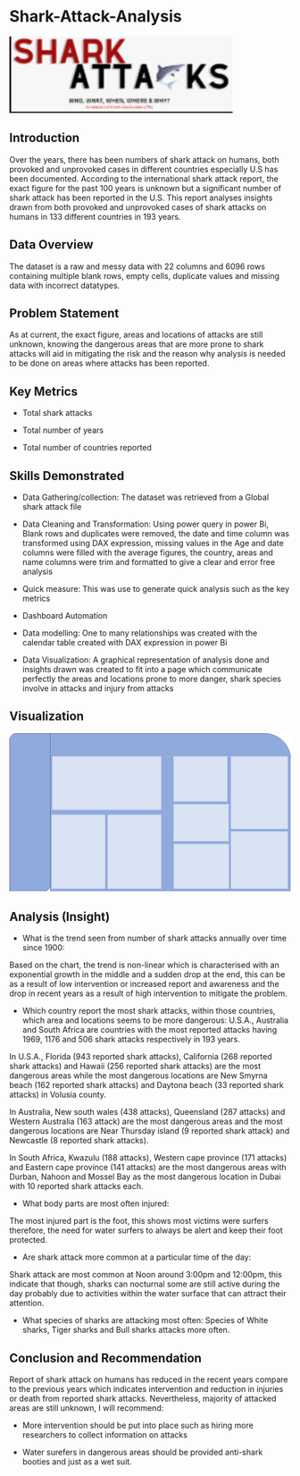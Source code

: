 # Shark-Attack-Analysis

![](SSSHA.png)

## Introduction

Over the years, there has been numbers of shark attack on humans, both provoked and unprovoked cases in different countries especially U.S has been documented. According to the international shark attack report, the exact figure for the past 100 years is unknown but a significant number of shark attack has been reported in the U.S. This report analyses insights drawn from both provoked and unprovoked cases of shark attacks on humans in 133 different countries in 193 years.

## Data Overview

The dataset is a raw and messy data with 22 columns and 6096 rows containing multiple blank rows, empty cells, duplicate values and missing data with incorrect datatypes.

## Problem Statement

As at current, the exact figure, areas and locations of attacks are still unknown, knowing the dangerous areas that are more prone to shark attacks will aid in mitigating the risk and the reason why analysis is needed to be done on areas where attacks has been reported.

## Key Metrics

- Total shark attacks

- Total number of years

- Total number of countries reported

## Skills Demonstrated

- Data Gathering/collection: The dataset was retrieved from a Global shark attack file

- Data Cleaning and Transformation: Using power query in power Bi, Blank rows and duplicates were removed, the date and time column was transformed using DAX expression, missing values in the Age and date columns were filled with the average figures, the country, areas and name columns were trim and formatted to give a clear and error free analysis

- Quick measure: This was use to generate quick analysis such as the key metrics

- Dashboard Automation

- Data modelling: One to many relationships was created with the calendar table created with DAX expression in power Bi

- Data Visualization: A graphical representation of analysis done and insights drawn was created to fit into a page which communicate perfectly the areas and locations prone to more danger, shark species involve in attacks and injury from attacks

## Visualization

![](sha.png)

## Analysis (Insight)

- What is the trend seen from number of shark attacks annually over time since 1900:

Based on the chart, the trend is non-linear which is characterised with an exponential growth in the middle and a sudden drop at the end, this can be as a result of low intervention or increased report and awareness and the drop in recent years as a result of high intervention to mitigate the problem.

- Which country report the most shark attacks, within those countries, which area and locations seems to be more dangerous: U.S.A., Australia and South Africa are countries with the most reported attacks having 1969, 1176 and 506 shark attacks respectively in 193 years.

 In U.S.A., Florida (943 reported shark attacks), California (268 reported shark attacks) and Hawaii (256 reported shark attacks) are the most dangerous areas while the most dangerous locations are New Smyrna beach (162 reported shark attacks) and Daytona beach (33 reported shark attacks) in Volusia county. 

 In Australia, New south wales (438 attacks), Queensland (287 attacks) and Western Australia (163 attack) are the most dangerous areas and the most dangerous locations are Near Thursday island (9 reported shark attack) and Newcastle (8 reported shark attacks). 

 In South Africa, Kwazulu (188 attacks), Western cape province (171 attacks) and Eastern cape province (141 attacks) are the most dangerous areas with Durban, Nahoon and Mossel Bay as the most dangerous location in Dubai with 10 reported shark attacks each.

- What body parts are most often injured:

The most injured part is the foot, this shows most victims were surfers therefore, the need for water surfers to always be alert and keep their foot protected.

- Are shark attack more common at a particular time of the day: 

Shark attack are most common at Noon around 3:00pm and 12:00pm, this indicate that though, sharks can nocturnal some are still active during the day probably due to activities within the water surface that can attract their attention.

- What species of sharks are attacking most often: Species of White sharks, Tiger sharks and Bull sharks attacks more often.

## Conclusion and Recommendation

Report of shark attack on humans has reduced in the recent years compare to the previous years which indicates intervention and reduction in injuries or death from reported shark attacks. Nevertheless, majority of attacked areas are still unknown, I will recommend:

- More intervention should be put into place such as hiring more researchers to collect information on attacks 

- Water surefers in dangerous areas should be provided anti-shark booties and just as a wet suit.
